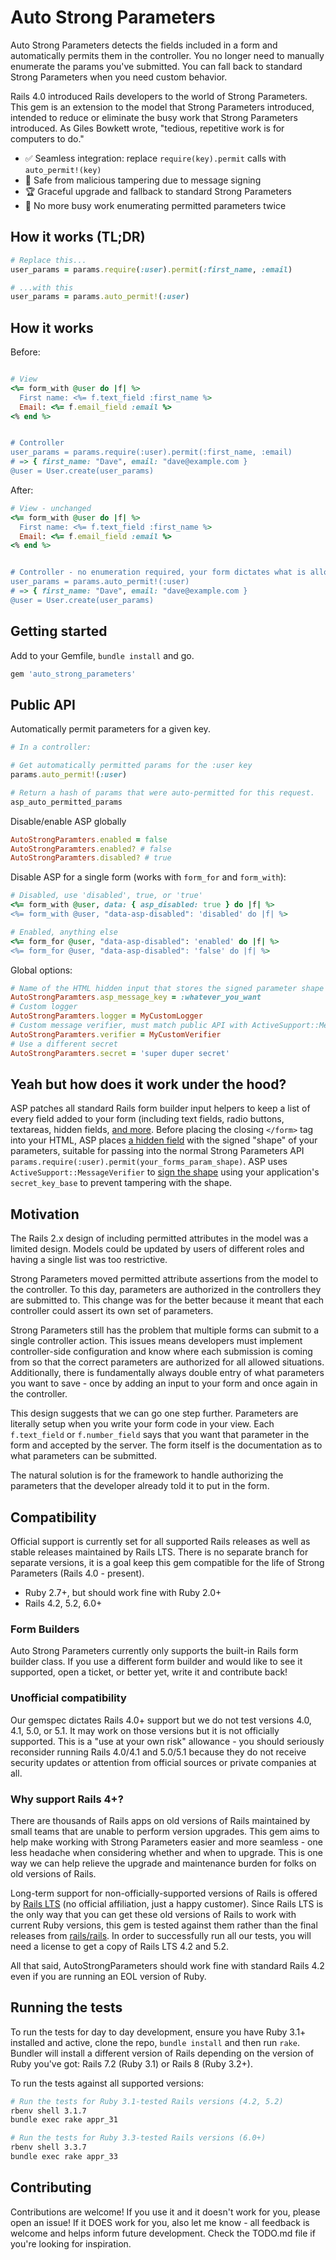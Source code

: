 # Auto Strong Parameters

Auto Strong Parameters detects the fields included in a form and automatically permits them in the controller. You no longer need to manually enumerate the params you've submitted. You can fall back to standard Strong Parameters when you need custom behavior.

Rails 4.0 introduced Rails developers to the world of Strong Parameters. This gem is an extension to the model that Strong Parameters introduced, intended to reduce or eliminate the busy work that Strong Parameters introduced. As Giles Bowkett wrote, "tedious, repetitive work is for computers to do."

- :white_check_mark: Seamless integration: replace `require(key).permit` calls with `auto_permit!(key)`
- :safety_vest: Safe from malicious tampering due to message signing
- :trophy: Graceful upgrade and fallback to standard Strong Parameters
- :bow: No more busy work enumerating permitted parameters twice

## How it works (TL;DR)

```ruby
# Replace this...
user_params = params.require(:user).permit(:first_name, :email)

# ...with this
user_params = params.auto_permit!(:user)
```

## How it works

Before:
```ruby

# View
<%= form_with @user do |f| %>
  First name: <%= f.text_field :first_name %>
  Email: <%= f.email_field :email %>
<% end %>


# Controller
user_params = params.require(:user).permit(:first_name, :email)
# => { first_name: "Dave", email: "dave@example.com }
@user = User.create(user_params)
```

After:

```ruby
# View - unchanged
<%= form_with @user do |f| %>
  First name: <%= f.text_field :first_name %>
  Email: <%= f.email_field :email %>
<% end %>


# Controller - no enumeration required, your form dictates what is allowed
user_params = params.auto_permit!(:user)
# => { first_name: "Dave", email: "dave@example.com }
@user = User.create(user_params)
```


## Getting started

Add to your Gemfile, `bundle install` and go.

```ruby
gem 'auto_strong_parameters'
```

## Public API

Automatically permit parameters for a given key.

```ruby
# In a controller:

# Get automatically permitted params for the :user key
params.auto_permit!(:user)

# Return a hash of params that were auto-permitted for this request.
asp_auto_permitted_params
```

Disable/enable ASP globally

```ruby
AutoStrongParamters.enabled = false
AutoStrongParamters.enabled? # false
AutoStrongParamters.disabled? # true
```

Disable ASP for a single form (works with `form_for` and `form_with`):

```ruby
# Disabled, use 'disabled', true, or 'true'
<%= form_with @user, data: { asp_disabled: true } do |f| %>
<%= form_with @user, "data-asp-disabled": 'disabled' do |f| %>

# Enabled, anything else
<%= form_for @user, "data-asp-disabled": 'enabled' do |f| %>
<%= form_for @user, "data-asp-disabled": 'false' do |f| %>
```

Global options:

```ruby
# Name of the HTML hidden input that stores the signed parameter shape
AutoStrongParamters.asp_message_key = :whatever_you_want
# Custom logger
AutoStrongParamters.logger = MyCustomLogger
# Custom message verifier, must match public API with ActiveSupport::MessageVerifier
AutoStrongParamters.verifier = MyCustomVerifier
# Use a different secret
AutoStrongParamters.secret = 'super duper secret'
```


## Yeah but how does it work under the hood?

ASP patches all standard Rails form builder input helpers to keep a list of every field added to your form (including text fields, radio buttons, textareas, hidden fields, [and more](https://github.com/unabridged/auto_strong_parameters/blob/main/lib/auto_strong_parameters/auto_form_params.rb#L13). Before placing the closing `</form>` tag into your HTML, ASP places [a hidden field](https://github.com/unabridged/auto_strong_parameters/blob/main/lib/auto_strong_parameters/auto_form_params.rb#L106) with the signed "shape" of your parameters, suitable for passing into the normal Strong Parameters API `params.require(:user).permit(your_forms_param_shape)`. ASP uses `ActiveSupport::MessageVerifier` to [sign the shape](https://github.com/unabridged/auto_strong_parameters/blob/main/lib/auto_strong_parameters/auto_form_params.rb#L94) using your application's `secret_key_base` to prevent tampering with the shape.

## Motivation

The Rails 2.x design of including permitted attributes in the model was a limited design. Models could be updated by users of different roles and having a single list was too restrictive.

Strong Parameters moved permitted attribute assertions from the model to the controller. To this day, parameters are authorized in the controllers they are submitted to. This change was for the better because it meant that each controller could assert its own set of parameters.

Strong Parameters still has the problem that multiple forms can submit to a single controller action. This issues means developers must implement controller-side configuration and know where each submission is coming from so that the correct parameters are authorized for all allowed situations. Additionally, there is fundamentally always double entry of what parameters you want to save - once by adding an input to your form and once again in the controller.

This design suggests that we can go one step further. Parameters are literally setup when you write your form code in your view. Each `f.text_field` or `f.number_field` says that you want that parameter in the form and accepted by the server. The form itself is the documentation as to what parameters can be submitted. 

The natural solution is for the framework to handle authorizing the parameters that the developer already told it to put in the form.

## Compatibility

Official support is currently set for all supported Rails releases as well as stable releases maintained by Rails LTS. There is no separate branch for separate versions, it is a goal keep this gem compatible for the life of Strong Parameters (Rails 4.0 - present).

- Ruby 2.7+, but should work fine with Ruby 2.0+
- Rails 4.2, 5.2, 6.0+

### Form Builders

Auto Strong Parameters currently only supports the built-in Rails form builder class. If you use a different form builder and would like to see it supported, open a ticket, or better yet, write it and contribute back!

### Unofficial compatibility

Our gemspec dictates Rails 4.0+ support but we do not test versions 4.0, 4.1, 5.0, or 5.1. It may work on those versions but it is not officially supported. This is a "use at your own risk" allowance - you should seriously reconsider running Rails 4.0/4.1 and 5.0/5.1 because they do not receive security updates or attention from official sources or private companies at all.

### Why support Rails 4+?

There are thousands of Rails apps on old versions of Rails maintained by small teams that are unable to perform version upgrades. This gem aims to help make working with Strong Parameters easier and more seamless - one less headache when considering whether and when to upgrade. This is one way we can help relieve the upgrade and maintenance burden for folks on old versions of Rails.

Long-term support for non-officially-supported versions of Rails is offered by [Rails LTS](https://railslts.com) (no official affiliation, just a happy customer). Since Rails LTS is the only way that you can get these old versions of Rails to work with current Ruby versions, this gem is tested against them rather than the final releases from [rails/rails](https://github.com/rails/rails). In order to successfully run all our tests, you will need a license to get a copy of Rails LTS 4.2 and 5.2.

All that said, AutoStrongParameters should work fine with standard Rails 4.2 even if you are running an EOL version of Ruby.


## Running the tests

To run the tests for day to day development, ensure you have Ruby 3.1+ installed and active, clone the repo, `bundle install` and then run `rake`. Bundler will install a different version of Rails depending on the version of Ruby you've got: Rails 7.2 (Ruby 3.1) or Rails 8 (Ruby 3.2+).

To run the tests against all supported versions:

```bash
# Run the tests for Ruby 3.1-tested Rails versions (4.2, 5.2)
rbenv shell 3.1.7
bundle exec rake appr_31

# Run the tests for Ruby 3.3-tested Rails versions (6.0+)
rbenv shell 3.3.7
bundle exec rake appr_33
```

## Contributing

Contributions are welcome! If you use it and it doesn't work for you, please open an issue! If it DOES work for you, also let me know - all feedback is welcome and helps inform future development. Check the TODO.md file if you're looking for inspiration.
